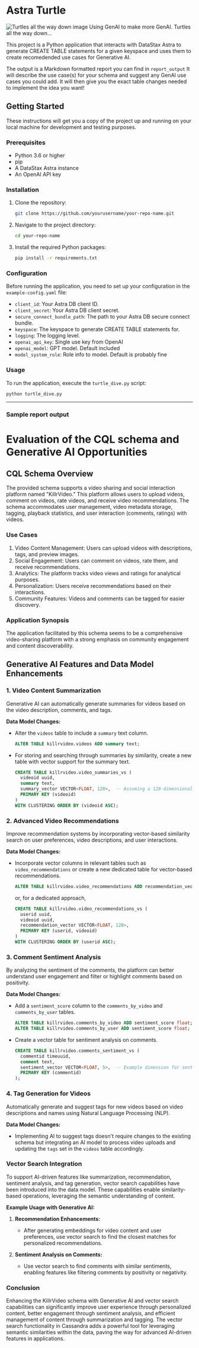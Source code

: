 # Astra Turtle
![Turtles all the way down image](image.png)
Using GenAI to make more GenAI. Turtles all the way down...

This project is a Python application that interacts with  DataStax Astra to generate CREATE TABLE statements for a given keyspace and uses them to create recomedended use cases for Generative AI.

The output is a Markdown formatted report you can find in `report_output` It will describe the use case(s) for your schema and suggest any GenAI use cases you could add. It will then give you the exact table changes needed to implement the idea you want!

## Getting Started

These instructions will get you a copy of the project up and running on your local machine for development and testing purposes.

### Prerequisites

- Python 3.6 or higher
- pip
- A DataStax Astra instance
- An OpenAI API key

### Installation

1. Clone the repository:
    ```sh
    git clone https://github.com/yourusername/your-repo-name.git
    ```
2. Navigate to the project directory:
    ```sh
    cd your-repo-name
    ```
3. Install the required Python packages:
    ```sh
    pip install -r requirements.txt
    ```

### Configuration

Before running the application, you need to set up your configuration in the `example-config.yaml` file:

- `client_id`: Your Astra DB client ID.
- `client_secret`: Your Astra DB client secret.
- `secure_connect_bundle_path`: The path to your Astra DB secure connect bundle.
- `keyspace`: The keyspace to generate CREATE TABLE statements for.
- `logging`: The logging level.
- `openai_api_key`: Single use key from OpenAI
- `openai_model`: GPT model. Default included 
- `model_system_role`: Role info to model. Default is probably fine

### Usage

To run the application, execute the `turtle_dive.py` script:

```sh
python turtle_dive.py
```
---
### Sample report output

# Evaluation of the CQL schema and Generative AI Opportunities

## CQL Schema Overview

The provided schema supports a video sharing and social interaction platform named "KillrVideo." This platform allows users to upload videos, comment on videos, rate videos, and receive video recommendations. The schema accommodates user management, video metadata storage, tagging, playback statistics, and user interaction (comments, ratings) with videos.

### Use Cases

1. Video Content Management: Users can upload videos with descriptions, tags, and preview images.
2. Social Engagement: Users can comment on videos, rate them, and receive recommendations.
3. Analytics: The platform tracks video views and ratings for analytical purposes.
4. Personalization: Users receive recommendations based on their interactions.
5. Community Features: Videos and comments can be tagged for easier discovery.

### Application Synopsis

The application facilitated by this schema seems to be a comprehensive video-sharing platform with a strong emphasis on community engagement and content discoverability.

## Generative AI Features and Data Model Enhancements

### 1. Video Content Summarization

Generative AI can automatically generate summaries for videos based on the video description, comments, and tags.

**Data Model Changes:**

- Alter the `videos` table to include a `summary` text column.
  ```sql
  ALTER TABLE killrvideo.videos ADD summary text;
  ```
- For storing and searching through summaries by similarity, create a new table with vector support for the summary text.
  ```sql
  CREATE TABLE killrvideo.video_summaries_vs (
    videoid uuid,
    summary text,
    summary_vector VECTOR<FLOAT, 128>,  -- Assuming a 128-dimensional embedding
    PRIMARY KEY (videoid)
  )
  WITH CLUSTERING ORDER BY (videoid ASC);
  ```

### 2. Advanced Video Recommendations 

Improve recommendation systems by incorporating vector-based similarity search on user preferences, video descriptions, and user interactions.

**Data Model Changes:**

- Incorporate vector columns in relevant tables such as `video_recommendations` or create a new dedicated table for vector-based recommendations.
  ```sql
  ALTER TABLE killrvideo.video_recommendations ADD recommendation_vector VECTOR<FLOAT, 128>;
  ```
  or, for a dedicated approach,
  ```sql
  CREATE TABLE killrvideo.video_recommendations_vs (
    userid uuid,
    videoid uuid,
    recommendation_vector VECTOR<FLOAT, 128>,
    PRIMARY KEY (userid, videoid)
  )
  WITH CLUSTERING ORDER BY (userid ASC);
  ```

### 3. Comment Sentiment Analysis

By analyzing the sentiment of the comments, the platform can better understand user engagement and filter or highlight comments based on positivity.

**Data Model Changes:**

- Add a `sentiment_score` column to the `comments_by_video` and `comments_by_user` tables.
  ```sql
  ALTER TABLE killrvideo.comments_by_video ADD sentiment_score float;
  ALTER TABLE killrvideo.comments_by_user ADD sentiment_score float;
  ```
- Create a vector table for sentiment analysis on comments.
  ```sql
  CREATE TABLE killrvideo.comments_sentiment_vs (
    commentid timeuuid,
    comment text,
    sentiment_vector VECTOR<FLOAT, 5>,  -- Example dimension for sentiment
    PRIMARY KEY (commentid)
  );
  ```

### 4. Tag Generation for Videos

Automatically generate and suggest tags for new videos based on video descriptions and names using Natural Language Processing (NLP).

**Data Model Changes:**

- Implementing AI to suggest tags doesn't require changes to the existing schema but integrating an AI model to process video uploads and updating the `tags` set in the `videos` table accordingly.

### Vector Search Integration

To support AI-driven features like summarization, recommendation, sentiment analysis, and tag generation, vector search capabilities have been introduced into the data model. These capabilities enable similarity-based operations, leveraging the semantic understanding of content.

**Example Usage with Generative AI:**

1. **Recommendation Enhancements:**
   - After generating embeddings for video content and user preferences, use vector search to find the closest matches for personalized recommendations.

2. **Sentiment Analysis on Comments:**
   - Use vector search to find comments with similar sentiments, enabling features like filtering comments by positivity or negativity.

### Conclusion

Enhancing the KillrVideo schema with Generative AI and vector search capabilities can significantly improve user experience through personalized content, better engagement through sentiment analysis, and efficient management of content through summarization and tagging. The vector search functionality in Cassandra adds a powerful tool for leveraging semantic similarities within the data, paving the way for advanced AI-driven features in applications.